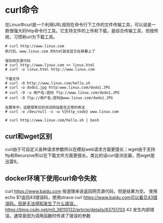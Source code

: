 # curl命令
在Linux中curl是一个利用URL规则在命令行下工作的文件传输工具，可以说是一款很强大的http命令行工具。它支持文件的上传和下载，是综合传输工具，但按传统，习惯称url为下载工具。


```
# curl http://www.linux.com
执行后，www.linux.com 的html就会显示在屏幕上了

保存网页源代码
# curl http://www.linux.com >> linux.html
# curl -o linux.html http://www.linux.com

下载文件
# curl -O http://www.linux.com/hello.sh
# curl -o dodo1.jpg http:www.linux.com/dodo1.JPG
# curl -O -u 用户名:密码 ftp://www.linux.com/dodo1.JPG
# curl -O ftp://用户名:密码@www.linux.com/dodo1.JPG

在脚本中，这是很常见的测试网站是否正常的用法
# curl -o /dev/null -s -w %{http_code} www.linux.com

# curl http://www.linux.com/hello.sh | bash
```

## curl和wget区别
curl由于可自定义各种请求参数所以在模拟web请求方面更擅长；wget由于支持ftp和Recursive所以在下载文件方面更擅长。类比的话curl是浏览器，而wget是迅雷9。

## docker环境下使用curl命令失败
curl https://www.baidu.com
按道理来说返回网页源代码，但是结果为空。
使用echo $?返回43错误码，使用strace curl https://www.baidu.com可以看见43错误码，但是无法得知发生了什么错误。
https://blog.csdn.net/m0_38110132/article/details/83751703
43    发生内部错误。通常是因为调用函数时传递了错误的参数








